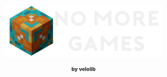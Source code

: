 <p align="center">
    <img src="assets/XMG_Logo-text.png" alt ="No More Games Logo">
</p>

<h3 align="center"> by velolib </h3>
